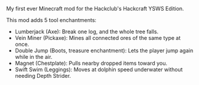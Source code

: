My first ever Minecraft mod for the Hackclub's Hackcraft YSWS Edition.


This mod adds 5 tool enchantments:

* Lumberjack (Axe): Break one log, and the whole tree falls. 
* Vein Miner (Pickaxe): Mines all connected ores of the same type at once.
* Double Jump (Boots, treasure enchantment): Lets the player jump again while in the air.
* Magnet (Chestplate): Pulls nearby dropped items toward you.
* Swift Swim (Leggings): Moves at dolphin speed underwater without needing Depth Strider.
